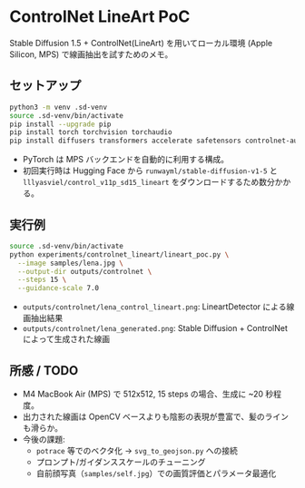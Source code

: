 # ControlNet LineArt PoC

Stable Diffusion 1.5 + ControlNet(LineArt) を用いてローカル環境 (Apple Silicon, MPS) で線画抽出を試すためのメモ。

## セットアップ

```bash
python3 -m venv .sd-venv
source .sd-venv/bin/activate
pip install --upgrade pip
pip install torch torchvision torchaudio
pip install diffusers transformers accelerate safetensors controlnet-aux
```

- PyTorch は MPS バックエンドを自動的に利用する構成。  
- 初回実行時は Hugging Face から `runwayml/stable-diffusion-v1-5` と `lllyasviel/control_v11p_sd15_lineart` をダウンロードするため数分かかる。

## 実行例

```bash
source .sd-venv/bin/activate
python experiments/controlnet_lineart/lineart_poc.py \
  --image samples/lena.jpg \
  --output-dir outputs/controlnet \
  --steps 15 \
  --guidance-scale 7.0
```

- `outputs/controlnet/lena_control_lineart.png`: LineartDetector による線画抽出結果  
- `outputs/controlnet/lena_generated.png`: Stable Diffusion + ControlNet によって生成された線画

## 所感 / TODO

- M4 MacBook Air (MPS) で 512x512, 15 steps の場合、生成に ~20 秒程度。  
- 出力された線画は OpenCV ベースよりも陰影の表現が豊富で、髪のラインも滑らか。  
- 今後の課題:
  - `potrace` 等でのベクタ化 → `svg_to_geojson.py` への接続
  - プロンプト/ガイダンススケールのチューニング
  - 自前顔写真（`samples/self.jpg`）での画質評価とパラメータ最適化
